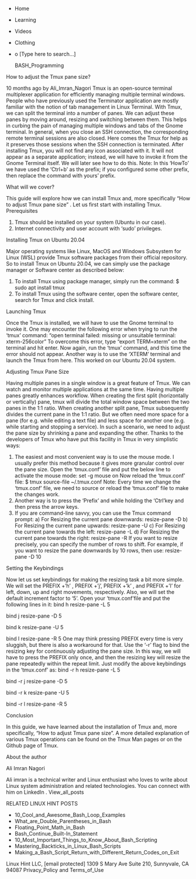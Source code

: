 





















































* Home
* Learning
* Videos
* Clothing
*
  o [Type here to search...]


   BASH_Programming


How to adjust the Tmux pane size?

10 months ago
by Ali_Imran_Nagori
Tmux is an open-source terminal multiplexer application for efficiently
managing multiple terminal windows. People who have previously used the
Terminator application are mostly familiar with the notion of tab management in
Linux Terminal. With Tmux, we can split the terminal into a number of panes. We
can adjust these panes by moving around, resizing and switching between them.
This helps in curbing the pain of managing multiple windows and tabs of the
Gnome terminal.
In general, when you close an SSH connection, the corresponding remote terminal
sessions are also closed. Here comes the Tmux for help as it preserves those
sessions when the SSH connection is terminated.
After installing Tmux, you will not find any icon associated with it. It will
not appear as a separate application; instead, we will have to invoke it from
the Gnome Terminal itself. We will later see how to do this.
Note: In this ‘HowTo’ we have used the ‘Ctrl+b’ as the prefix; if you
configured some other prefix, then replace the command with yours’ prefix.

What will we cover?

This guide will explore how we can install Tmux and, more specifically “How to
adjust Tmux pane size” . Let us first start with installing Tmux.
Prerequisites
1. Tmux should be installed on your system (Ubuntu in our case).
2. Internet connectivity and user account with ‘sudo’ privileges.

Installing Tmux on Ubuntu 20.04

Major operating systems like Linux, MacOS and Windows Subsystem for Linux (WSL)
provide Tmux software packages from their official repository. So to install
Tmux on Ubuntu 20.04, we can simply use the package manager or Software center
as described below:
1. To install Tmux using package manager, simply run the command:
$ sudo apt install tmux
2. To install Tmux using the software center, open the software center, search
for Tmux and click install.

Launching Tmux

Once the Tmux is installed, we will have to use the Gnome terminal to invoke
it. One may encounter the following error when trying to run the ‘tmux’
command:
“open terminal failed: missing or unsuitable terminal: xterm-256color”
To overcome this error, type “export TERM=xterm” on the terminal and hit enter.
Now again, run the ‘tmux’ command, and this time the error should not appear.
Another way is to use the ‘XTERM’ terminal and launch the Tmux from here. This
worked on our Ubuntu 20.04 system.

Adjusting Tmux Pane Size

Having multiple panes in a single window is a great feature of Tmux. We can
watch and monitor multiple applications at the same time. Having multiple panes
greatly enhances workflow.
When creating the first split (horizontally or vertically) pane, tmux will
divide the total window space between the two panes in the 1:1 ratio. When
creating another split pane, Tmux subsequently divides the current pane in the
1:1 ratio.
But we often need more space for a pane (for e.g. while editing a text file)
and less space for another one (e.g. while starting and stopping a service). In
such a scenario, we need to adjust the pane size by shrinking a pane and
expanding the other.
Thanks to the developers of Tmux who have put this facility in Tmux in very
simplistic ways:
1. The easiest and most convenient way is to use the mouse mode. I usually
prefer this method because it gives more granular control over the pane size.
Open the ‘tmux.conf’ file and put the below line to activate the mouse mode:
set -g mouse on
Now reload the ‘tmux.conf’ file:
$ tmux source-file ~/.tmux.conf
Note: Every time we change the ‘tmux.conf’ file, we need to source or reload
the ‘tmux.conf’ file to make the changes work.
2. Another way is to press the ‘Prefix’ and while holding the ‘Ctrl’key and
then press the arrow keys.
3. If you are command-line savvy, you can use the Tmux command prompt:
a) For Resizing the current pane downwards:
resize-pane -D
b) For Resizing the current pane upwards:
resize-pane -U
c) For Resizing the current pane towards the left:
resize-pane -L
d) For Resizing the current pane towards the right:
resize-pane -R
If you want to resize precisely, you can specify the number of rows to shift.
For example, if you want to resize the pane downwards by 10 rows, then use:
resize-pane -D 10

Setting the Keybindings

Now let us set keybindings for making the resizing task a bit more simple. We
will set the PREFIX +’h’ , PREFIX +’j’, PREFIX +’k’ , and PREFIX +’l’ for left,
down, up and right movements, respectively. Also, we will set the default
increment factor to ‘5’. Open your ‘tmux.conf’file and put the following lines
in it:
bind h resize-pane -L 5

bind j resize-pane -D 5

bind k resize-pane -U 5

bind l resize-pane -R 5
One may think pressing PREFIX every time is very sluggish, but there is also a
workaround for that. Use the ‘-r’ flag to bind the resizing key for
continuously adjusting the pane size. In this way, we will have to press the
PREFIX only once, and then the resizing key will resize the pane repeatedly
within the repeat limit. Just modify the above keybindings in the ‘tmux.conf’
as:
bind -r h resize-pane -L 5

bind -r j resize-pane -D 5

bind -r k resize-pane -U 5

bind -r l resize-pane -R 5

Conclusion

In this guide, we have learned about the installation of Tmux and, more
specifically, “How to adjust Tmux pane size”. A more detailed explanation of
various Tmux operations can be found on the Tmux Man pages or on the Github
page of Tmux.


About the author


Ali Imran Nagori

Ali imran is a technical writer and Linux enthusiast who loves to write about
Linux system administration and related technologies. You can connect with him
on LinkedIn
.
View_all_posts

RELATED LINUX HINT POSTS


* 10_Cool_and_Awesome_Bash_Loop_Examples
* What_are_Double_Parentheses_in_Bash
* Floating_Point_Math_in_Bash
* Bash_Continue_Built-In_Statement
* 10_Most_Important_Things_to_Know_About_Bash_Scripting
* Mastering_Backticks_in_Linux_Bash_Scripts
* Making_a_Bash_Script_Return_with_Different_Return_Codes_on_Exit

Linux Hint LLC, [email protected]
1309 S Mary Ave Suite 210, Sunnyvale, CA 94087
 Privacy_Policy and Terms_of_Use
